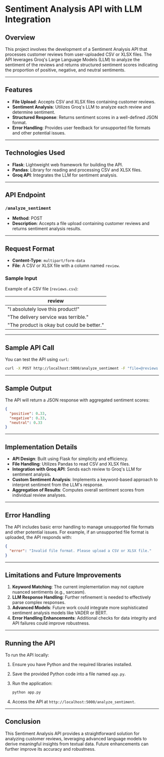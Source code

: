 # Sentiment Analysis API with LLM Integration

## Overview
This project involves the development of a Sentiment Analysis API that processes customer reviews from user-uploaded CSV or XLSX files. The API leverages Groq's Large Language Models (LLM) to analyze the sentiment of the reviews and returns structured sentiment scores indicating the proportion of positive, negative, and neutral sentiments.

---

## Features
- **File Upload**: Accepts CSV and XLSX files containing customer reviews.
- **Sentiment Analysis**: Utilizes Groq's LLM to analyze each review and determine sentiment.
- **Structured Response**: Returns sentiment scores in a well-defined JSON format.
- **Error Handling**: Provides user feedback for unsupported file formats and other potential issues.

---

## Technologies Used
- **Flask**: Lightweight web framework for building the API.
- **Pandas**: Library for reading and processing CSV and XLSX files.
- **Groq API**: Integrates the LLM for sentiment analysis.

---

## API Endpoint
### `/analyze_sentiment`
- **Method**: POST
- **Description**: Accepts a file upload containing customer reviews and returns sentiment analysis results.

---

## Request Format
- **Content-Type**: `multipart/form-data`
- **File**: A CSV or XLSX file with a column named `review`.

### Sample Input
Example of a CSV file (`reviews.csv`):

| review                                 |
|----------------------------------------|
| "I absolutely love this product!"     |
| "The delivery service was terrible."  |
| "The product is okay but could be better." |

---

## Sample API Call
You can test the API using `curl`:

```bash
curl -X POST http://localhost:5000/analyze_sentiment -F "file=@reviews.csv"
```

---

## Sample Output
The API will return a JSON response with aggregated sentiment scores:

```json
{
  "positive": 0.33,
  "negative": 0.33,
  "neutral": 0.33
}
```

---

## Implementation Details
- **API Design**: Built using Flask for simplicity and efficiency.
- **File Handling**: Utilizes Pandas to read CSV and XLSX files.
- **Integration with Groq API**: Sends each review to Groq's LLM for sentiment analysis.
- **Custom Sentiment Analysis**: Implements a keyword-based approach to interpret sentiment from the LLM's response.
- **Aggregation of Results**: Computes overall sentiment scores from individual review analyses.

---

## Error Handling
The API includes basic error handling to manage unsupported file formats and other potential issues. For example, if an unsupported file format is uploaded, the API responds with:

```json
{
  "error": "Invalid file format. Please upload a CSV or XLSX file."
}
```

---

## Limitations and Future Improvements
1. **Keyword Matching**: The current implementation may not capture nuanced sentiments (e.g., sarcasm).
2. **LLM Response Handling**: Further refinement is needed to effectively parse complex responses.
3. **Advanced Models**: Future work could integrate more sophisticated sentiment analysis models like VADER or BERT.
4. **Error Handling Enhancements**: Additional checks for data integrity and API failures could improve robustness.

---

## Running the API
To run the API locally:

1. Ensure you have Python and the required libraries installed.
2. Save the provided Python code into a file named `app.py`.
3. Run the application:

   ```bash
   python app.py
   ```

4. Access the API at `http://localhost:5000/analyze_sentiment`.

---

## Conclusion
This Sentiment Analysis API provides a straightforward solution for analyzing customer reviews, leveraging advanced language models to derive meaningful insights from textual data. Future enhancements can further improve its accuracy and robustness.
